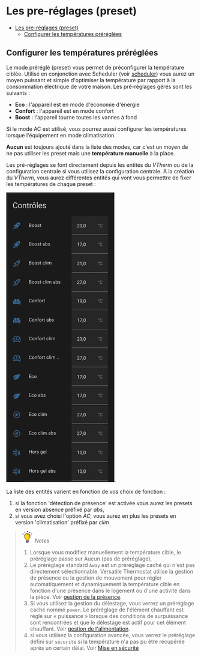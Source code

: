 # Les pre-réglages (preset)

- [Les pre-réglages (preset)](#les-pre-réglages-preset)
  - [Configurer les températures préréglées](#configurer-les-températures-préréglées)


## Configurer les températures préréglées

Le mode préréglé (preset) vous permet de préconfigurer la température ciblée. Utilisé en conjonction avec Scheduler (voir [scheduler](additions.md#composant-scheduler-)) vous aurez un moyen puissant et simple d'optimiser la température par rapport à la consommation électrique de votre maison. Les pré-réglages gérés sont les suivants :
 - **Eco** : l'appareil est en mode d'économie d'énergie
 - **Confort** : l'appareil est en mode confort
 - **Boost** : l'appareil tourne toutes les vannes à fond

 Si le mode AC est utilisé, vous pourrez aussi configurer les températures lorsque l'équipement en mode climatisation.

**Aucun** est toujours ajouté dans la liste des modes, car c'est un moyen de ne pas utiliser les preset mais une **température manuelle** à la place.

Les pré-réglages se font directement depuis les entités du _VTherm_ ou de la configuration centrale si vous utilisez la configuration centrale. A la création du _VTherm_, vous aurez différentes entités qui vont vous permettre de fixer les températures de chaque preset :

![presets](images/config-preset-temp.png).

La liste des entités varient en fonction de vos choix de fonction :
1. si la fonction 'détection de présence' est activée vous aurez les presets en version absence préfixé par _abs_,
2. si vous avez choisi l'option _AC_, vous aurez en plus les presets en version 'climatisation' préfixé par _clim_

> ![Astuce](images/tips.png) _*Notes*_
>
>  1. Lorsque vous modifiez manuellement la température cible, le préréglage passe sur Aucun (pas de préréglage),
>  2. Le préréglage standard ``Away`` est un préréglage caché qui n'est pas directement sélectionnable. Versatile Thermostat utilise la gestion de présence ou la gestion de mouvement pour régler automatiquement et dynamiquement la température cible en fonction d'une présence dans le logement ou d'une activité dans la pièce. Voir [gestion de la présence](feature-presence.md).
>  3. Si vous utilisez la gestion du délestage, vous verrez un préréglage caché nommé ``power``. Le préréglage de l'élément chauffant est réglé sur « puissance » lorsque des conditions de surpuissance sont rencontrées et que le délestage est actif pour cet élément chauffant. Voir [gestion de l'alimentation](feature-power.md).
>  4. si vous utilisez la configuration avancée, vous verrez le préréglage défini sur ``sécurité`` si la température n'a pas pu être récupérée après un certain délai. Voir [Mise en sécurité](feature-advanced.md#la-mise-en-sécurité)
